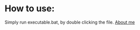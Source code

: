 # How to use:
Simply run executable.bat, by double clicking the file.
[About me](https://guns.lol/Limpan)
